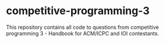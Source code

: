 # competitive-programming-3
This repository contains all code to questions from competitive programming 3 - Handbook for ACM/ICPC and IOI contestants.
